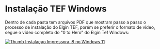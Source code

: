 # Instalação TEF Windows

Dentro de cada pasta tem arquivos PDF que mostram passo a passo o processo de instalação do Elgin TEF, porém se preferir o formato de vídeo, segue o 
vídeo completo do "0 to Hero" do Elgin Tef Windows:

[![Thumb Instalaçao Impressora i8 no Windows 11](https://img.youtube.com/vi/-ydA_zx1rK4/0.jpg)](https://www.youtube.com/watch?v=-ydA_zx1rK4)
